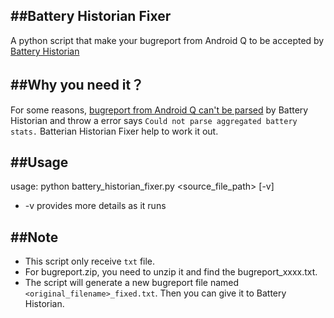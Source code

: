 ##Battery Historian Fixer
---
A python script that make your bugreport from Android Q to be accepted by [Battery Historian](https://github.com/google/battery-historian)

##Why you need it？
---
For some reasons, [bugreport from Android Q can't be parsed](https://github.com/google/battery-historian/issues/182) by Battery Historian and throw a error says `Could not parse aggregated battery stats.`
Batterian Historian Fixer help to work it out. 

##Usage
---
usage: python battery_historian_fixer.py <source_file_path> [-v]

* -v provides more details as it runs

##Note
---
* This script only receive `txt` file.
* For bugreport.zip, you need to unzip it and find the bugreport_xxxx.txt.
* The script will generate a new bugreport file named `<original_filename>_fixed.txt`. Then you  can give it to Battery Historian.

